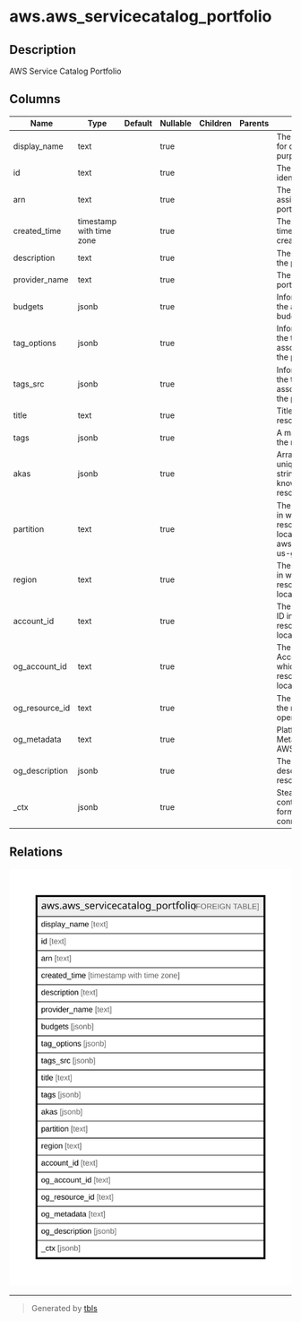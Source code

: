 # aws.aws_servicecatalog_portfolio

## Description

AWS Service Catalog Portfolio

## Columns

| Name | Type | Default | Nullable | Children | Parents | Comment |
| ---- | ---- | ------- | -------- | -------- | ------- | ------- |
| display_name | text |  | true |  |  | The name to use for display purposes. |
| id | text |  | true |  |  | The portfolio identifier. |
| arn | text |  | true |  |  | The ARN assigned to the portfolio. |
| created_time | timestamp with time zone |  | true |  |  | The UTC timestamp of the creation time. |
| description | text |  | true |  |  | The description of the portfolio. |
| provider_name | text |  | true |  |  | The name of the portfolio provider. |
| budgets | jsonb |  | true |  |  | Information about the associated budgets. |
| tag_options | jsonb |  | true |  |  | Information about the tag options associated with the portfolio. |
| tags_src | jsonb |  | true |  |  | Information about the tags associated with the portfolio. |
| title | text |  | true |  |  | Title of the resource. |
| tags | jsonb |  | true |  |  | A map of tags for the resource. |
| akas | jsonb |  | true |  |  | Array of globally unique identifier strings (also known as) for the resource. |
| partition | text |  | true |  |  | The AWS partition in which the resource is located (aws, aws-cn, or aws-us-gov). |
| region | text |  | true |  |  | The AWS Region in which the resource is located. |
| account_id | text |  | true |  |  | The AWS Account ID in which the resource is located. |
| og_account_id | text |  | true |  |  | The Platform Account ID in which the resource is located. |
| og_resource_id | text |  | true |  |  | The unique ID of the resource in opengovernance. |
| og_metadata | text |  | true |  |  | Platform Metadata of the AWS resource. |
| og_description | jsonb |  | true |  |  | The full model description of the resource |
| _ctx | jsonb |  | true |  |  | Steampipe context in JSON form, e.g. connection_name. |

## Relations

![er](aws.aws_servicecatalog_portfolio.svg)

---

> Generated by [tbls](https://github.com/k1LoW/tbls)
